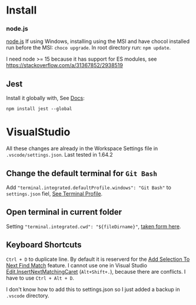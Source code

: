 # Install
### node.js
[node.js](https://nodejs.org/en/)
If using Windows, installing using the MSI and have chocol installed run before the MSI: `choco upgrade`.
In root directory run: `npm update`.

I need node >= 15 because it has support for ES modules, see https://stackoverflow.com/a/31367852/2938519

## Jest
Install it globally with, See [Docs](https://jestjs.io/docs/getting-started#running-from-command-line):
```
npm install jest --global
```


# VisualStudio
All these changes are already in the Workspace Settings file in `.vscode/settings.json`.
Last tested in 1.64.2

## Change the default terminal for `Git Bash`
Add `"terminal.integrated.defaultProfile.windows": "Git Bash"` to `settings.json` fiel, [See Terminal Profile](https://code.visualstudio.com/docs/editor/integrated-terminal#_terminal-profiles).

## Open terminal in current folder
Setting `"terminal.integrated.cwd": "${fileDirname}"`, [taken form here](https://stackoverflow.com/a/68085549/2938519).

## Keyboard Shortcuts
`Ctrl + D` to duplicate line.
By default it is reserverd for the [Add Selection To Next Find Match](https://code.visualstudio.com/docs/getstarted/keybindings#_basic-editing) feature.
I cannot use one in Visual Studio [Edit.InsertNextMatchingCaret](https://docs.microsoft.com/en-us/visualstudio/ide/finding-and-replacing-text?view=vs-2022#commands) (`Alt+Shift+.`), because there are conflicts. I have to use `Ctrl + Alt + D`.

I don't know how to add this to settings.json so I just added a backup in `.vscode` directory.
